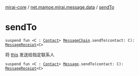 [mirai-core](../index.md) / [net.mamoe.mirai.message.data](index.md) / [sendTo](./send-to.md)

# sendTo

`suspend fun <C : `[`Contact`](../net.mamoe.mirai.contact/-contact/index.md)`> `[`MessageChain`](-message-chain/index.md)`.sendTo(contact: C): `[`MessageReceipt`](../net.mamoe.mirai.message/-message-receipt/index.md)`<C>`

将 [this](send-to/-this-.md) 发送给指定联系人

`suspend fun <C : `[`Contact`](../net.mamoe.mirai.contact/-contact/index.md)`> `[`Message`](-message/index.md)`.sendTo(contact: C): `[`MessageReceipt`](../net.mamoe.mirai.message/-message-receipt/index.md)`<C>`